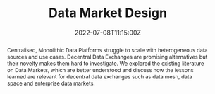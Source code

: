 ---
title: "Data Market Design"
share: false
event: SummerSOC
event_url: https://www.summersoc.eu/

location: Aldemar Knossos Royal Conference Center
address:
    street: Chersonisos 700 14
    city: Hersonissos
    region: Crete
    # postcode: "5211 DA"
    country: Greece
    country_code: GR

summary: As invited speaker at the 16th Symposium and Summer School On Service-Oriented Computing I presented my research on decentral data exchanges and data markts in general.
abstract: "Centralised, Monolithic Data Platforms struggle to scale with heterogeneous data sources and use cases. Decentral Data Exchanges are promising alternatives but their novelty makes them hard to investigate. We explored the existing literature on Data Markets, which are better understood and discuss how the lessons learned are relevant for decentral data exchanges such as data mesh, data space and enterprise data markets."

# Talk start and end times.
#   End time can optionally be hidden by prefixing the line with `#`.
date: '2022-07-08T11:15:00Z'
date_end: '2022-07-08T12:00:00Z'
publishDate: '2022-05-06T00:00:00Z'
all_day: false

# Schedule page publish date (NOT talk date).
# publishDate: '2017-01-01T00:00:00Z'

authors:
- admin
tags: [Data Market, Data Product, Data Mesh]

# Is this a featured talk? (true/false)
featured: false

image:
  # caption: 'Image credit: [**Unsplash**](https://unsplash.com/photos/bzdhc5b3Bxs)'
  focal_point: Right

links:
# - icon: presentation_screen
  # icon_pack: fas
#   name: pdf
#   url: "/talk/guest-lecture-how-to-build-a-blockchain-and-why-you-should-not/Blockchain Guest Lecture.pptx"
#   # url: "/publication/data-market-design/Data%20Market%20Design.pdf"
# url_code: ""
url_pdf: "/talk/data-market-design/SummerSOC Data Markets.pdf"
# url_slides: ""
# url_video: ""

# Markdown Slides (optional).
#   Associate this talk with Markdown slides.
#   Simply enter your slide deck's filename without extension.
#   E.g. `slides = "example-slides"` references `content/slides/example-slides.md`.
#   Otherwise, set `slides = ""`.
# slides: example

# Projects (optional).
#   Associate this post with one or more of your projects.
#   Simply enter your project's folder or file name without extension.
#   E.g. `projects = ["internal-project"]` references `content/project/deep-learning/index.md`.
#   Otherwise, set `projects = []`.
projects:
# - example
---